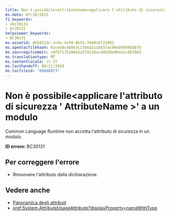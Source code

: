 ```yaml
---
title: Non è possibile<attributename>applicare l'attributo di sicurezza '' a un modulo
ms.date: 07/20/2015
f1_keywords:
- vbc30131
- bc30131
helpviewer_keywords:
- BC30131
ms.assetid: d65822dc-1c6a-4af8-8b54-7eb0c6733091
ms.openlocfilehash: 63cee8ce69e3c1fb8a311b83fac06eb99946d876
ms.sourcegitcommit: cdf67135a98a5a51913dacddb58e004a3c867802
ms.translationtype: MT
ms.contentlocale: it-IT
ms.lasthandoff: 08/21/2019
ms.locfileid: "69660073"
---
```

# <a name="security-attribute-attributename-cannot-be-applied-to-a-module"></a>Non è possibile\<applicare l'attributo di sicurezza ' AttributeName >' a un modulo
Common Language Runtime non accetta l'attributo di sicurezza in un modulo.

**ID errore:** BC30131

## <a name="to-correct-this-error"></a>Per correggere l'errore

- Rimuovere l'attributo dalla dichiarazione.

## <a name="see-also"></a>Vedere anche

- [Panoramica degli attributi](../programming-guide/concepts/attributes/index.md)
- <xref:System.AttributeUsageAttribute?displayProperty=nameWithType>
